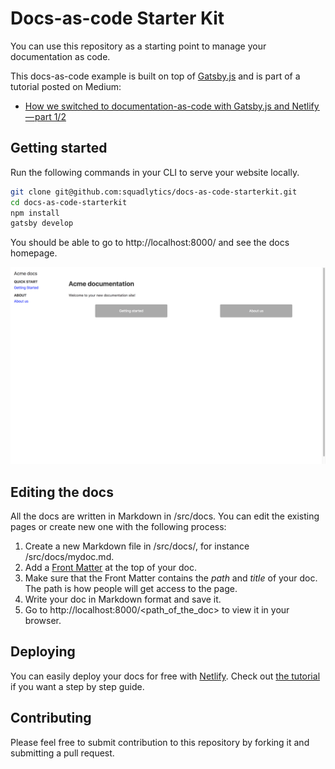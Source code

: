 # Docs-as-code Starter Kit

You can use this repository as a starting point to manage your documentation as code.

This docs-as-code example is built on top of [Gatsby.js](https://www.gatsbyjs.org) and is part of a tutorial posted on Medium:

  * [How we switched to documentation-as-code with Gatsby.js and Netlify — part 1/2](https://medium.com/squadlytics/how-we-switched-to-documentation-as-code-with-gatsby-js-and-netlify-part-1-2-1f57ad732a05) 

## Getting started

Run the following commands in your CLI to serve your website locally.

```bash
git clone git@github.com:squadlytics/docs-as-code-starterkit.git
cd docs-as-code-starterkit
npm install
gatsby develop
```

You should be able to go to http://localhost:8000/ and see the docs homepage.

![](./homepage.png)

## Editing the docs

All the docs are written in Markdown in /src/docs. You can edit the existing pages or create new one with the following process:

  1. Create a new Markdown file in /src/docs/, for instance /src/docs/mydoc.md.
  2. Add a [Front Matter](https://jekyllrb.com/docs/frontmatter/) at the top of your doc.
  3. Make sure that the Front Matter contains the _path_ and _title_ of your doc. The path is how people will get access to the page.
  4. Write your doc in Markdown format and save it.
  5. Go to http://localhost:8000/<path_of_the_doc> to view it in your browser.

## Deploying

You can easily deploy your docs for free with [Netlify](https://netlify.com). Check out [the tutorial](https://medium.com/squadlytics/how-we-switched-to-documentation-as-code-with-gatsby-js-and-netlify-part-1-2-1f57ad732a05) if you want a step by step guide.

## Contributing

Please feel free to submit contribution to this repository by forking it and submitting a pull request.

